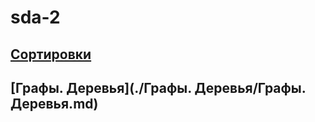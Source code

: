 # sda-2

## [Сортировки](./Сортировки/Сортировки.md)
## [Графы. Деревья](./Графы. Деревья/Графы. Деревья.md)